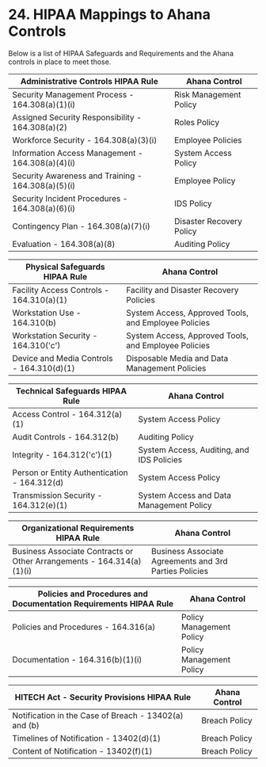 # 24. HIPAA Mappings to Ahana Controls

Below is a list of HIPAA Safeguards and Requirements and the Ahana controls in place to meet those.

| **Administrative Controls** HIPAA Rule             | Ahana Control            |
| -------------------------------------------------- | ------------------------ |
| Security Management Process - 164.308(a)(1)(i)     | Risk Management Policy   |
| Assigned Security Responsibility - 164.308(a)(2)   | Roles Policy             |
| Workforce Security - 164.308(a)(3)(i)              | Employee Policies        |
| Information Access Management - 164.308(a)(4)(i)   | System Access Policy     |
| Security Awareness and Training - 164.308(a)(5)(i) | Employee Policy          |
| Security Incident Procedures - 164.308(a)(6)(i)    | IDS Policy               |
| Contingency Plan - 164.308(a)(7)(i)                | Disaster Recovery Policy |
| Evaluation - 164.308(a)(8)                         | Auditing Policy          |

| **Physical Safeguards** HIPAA Rule        | Ahana Control                                        |
| ----------------------------------------- | ---------------------------------------------------- |
| Facility Access Controls - 164.310(a)(1)  | Facility and Disaster Recovery Policies              |
| Workstation Use - 164.310(b)              | System Access, Approved Tools, and Employee Policies |
| Workstation Security - 164.310('c')       | System Access, Approved Tools, and Employee Policies |
| Device and Media Controls - 164.310(d)(1) | Disposable Media and Data Management Policies        |

| **Technical Safeguards** HIPAA Rule          | Ahana Control                             |
| -------------------------------------------- | ----------------------------------------- |
| Access Control - 164.312(a)(1)               | System Access Policy                      |
| Audit Controls - 164.312(b)                  | Auditing Policy                           |
| Integrity - 164.312('c')(1)                  | System Access, Auditing, and IDS Policies |
| Person or Entity Authentication - 164.312(d) | System Access Policy                      |
| Transmission Security - 164.312(e)(1)        | System Access and Data Management Policy  |

| **Organizational Requirements** HIPAA Rule                            | Ahana Control                                          |
| --------------------------------------------------------------------- | ------------------------------------------------------ |
| Business Associate Contracts or Other Arrangements - 164.314(a)(1)(i) | Business Associate Agreements and 3rd Parties Policies |

| **Policies and Procedures and Documentation Requirements** HIPAA Rule | Ahana Control            |
| --------------------------------------------------------------------- | ------------------------ |
| Policies and Procedures - 164.316(a)                                  | Policy Management Policy |
| Documentation - 164.316(b)(1)(i)                                      | Policy Management Policy |

| **HITECH Act - Security Provisions** HIPAA Rule       | Ahana Control |
| ----------------------------------------------------- | ------------- |
| Notification in the Case of Breach - 13402(a) and (b) | Breach Policy |
| Timelines of Notification - 13402(d)(1)               | Breach Policy |
| Content of Notification - 13402(f)(1)                 | Breach Policy |
